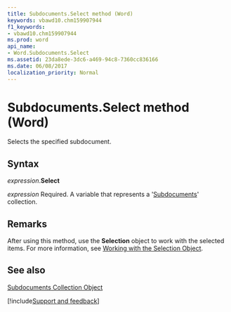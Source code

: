 ```yaml
---
title: Subdocuments.Select method (Word)
keywords: vbawd10.chm159907944
f1_keywords:
- vbawd10.chm159907944
ms.prod: word
api_name:
- Word.Subdocuments.Select
ms.assetid: 23da8ede-3dc6-a469-94c8-7360cc836166
ms.date: 06/08/2017
localization_priority: Normal
---
```



# Subdocuments.Select method (Word)

Selects the specified subdocument.


## Syntax

_expression_.**Select**

_expression_ Required. A variable that represents a '[Subdocuments](Word.subdocuments.md)' collection.


## Remarks

After using this method, use the  **Selection** object to work with the selected items. For more information, see [Working with the Selection Object](../word/Concepts/Working-with-Word/working-with-the-selection-object.md).


## See also


[Subdocuments Collection Object](Word.subdocuments.md)

[!include[Support and feedback](~/includes/feedback-boilerplate.md)]
